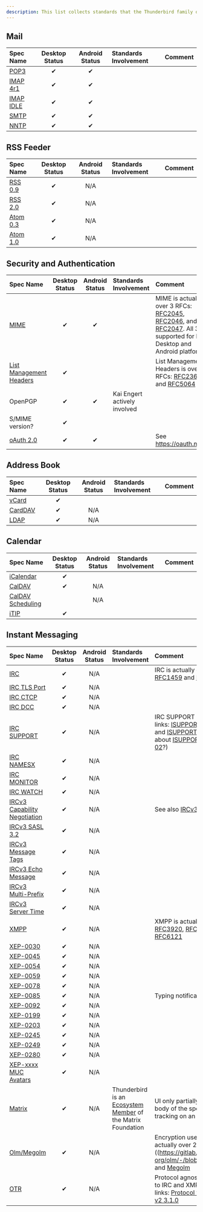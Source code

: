 ```yaml
---
description: This list collects standards that the Thunderbird family of applications currently at least partially implements or supports (in our code base, ignoring things like TCP which we inherit from upstream components). It reflects the state of the current latest main repo code.
---
```


## Mail

| Spec Name                                                          | Desktop Status | Android Status | Standards Involvement      | Comment |
|:------------------------------------------------------------------ |:--------------:|:--------------:|:-------------------------- |:------- |
| [POP3](https://datatracker.ietf.org/doc/html/rfc1939)              |  &#10004;      |   &#10004;     |                            |         |
| [IMAP 4r1](https://datatracker.ietf.org/doc/html/rfc3501)          |  &#10004;      |   &#10004;     |                            |         |
| [IMAP IDLE](https://datatracker.ietf.org/doc/html/rfc2177)         |  &#10004;      |   &#10004;     |                            |         |
| [SMTP](https://datatracker.ietf.org/doc/html/rfc821)               |  &#10004;      |   &#10004;     |                            |         |
| [NNTP](https://datatracker.ietf.org/doc/html/rfc977)               |  &#10004;      |   &#10004;     |                            |         |

## RSS Feeder

| Spec Name                                                          | Desktop Status | Android Status | Standards Involvement      | Comment |
|:------------------------------------------------------------------ |:--------------:|:--------------:|:-------------------------- |:------- |
| [RSS 0.9](https://www.rssboard.org/rss-0-9-0)                      |  &#10004;      |      N/A       |                            |         |
| [RSS 2.0](https://www.rssboard.org/rss-specification)              |  &#10004;      |      N/A       |                            |         |
| [Atom 0.3](https://datatracker.ietf.org/doc/html/draft-ietf-atompub-format-00) |  &#10004; |  N/A    |                            |         |
| [Atom 1.0](https://datatracker.ietf.org/doc/html/rfc4287)          |  &#10004;      |      N/A       |                            |         |

## Security and Authentication

| Spec Name                                                          | Desktop Status | Android Status | Standards Involvement      | Comment |
|:------------------------------------------------------------------ |:--------------:|:--------------:|:-------------------------- |:------- |
| [MIME](https://datatracker.ietf.org/doc/html/rfc2045)              |  &#10004;      |   &#10004;     |                            | MIME is actually over 3 RFCs: [RFC2045](https://datatracker.ietf.org/doc/html/rfc2045), [RFC2046](https://datatracker.ietf.org/doc/html/rfc2046), and [RFC2047](https://datatracker.ietf.org/doc/html/rfc2047). All 3 are supported for both Desktop and Android platforms. |
| [List Management Headers](https://datatracker.ietf.org/doc/html/rfc2369) | &#10004; |                |                            | List Management Headers is over 2 RFCs: [RFC2369](https://datatracker.ietf.org/doc/html/rfc2369) and [RFC5064](https://datatracker.ietf.org/doc/html/rfc5064)  |
| OpenPGP                                                            |  &#10004;      |   &#10004;     | Kai Engert actively involved |        |
| S/MIME version?                                                    |  &#10004;      |                |                            |         |
| [oAuth 2.0](https://datatracker.ietf.org/doc/html/rfc6749)         |  &#10004;      |   &#10004;     |                            | See https://oauth.net/2/  |

## Address Book

| Spec Name                                                          | Desktop Status | Android Status | Standards Involvement      | Comment |
|:------------------------------------------------------------------ |:--------------:|:--------------:|:-------------------------- |:------- |
| [vCard](https://datatracker.ietf.org/doc/html/rfc6350)             |  &#10004;      |                |                            |         |
| [CardDAV](https://datatracker.ietf.org/doc/html/rfc4511)           |  &#10004;      |      N/A       |                            |         |
| [LDAP](https://datatracker.ietf.org/doc/html/rfc4511)              |  &#10004;      |      N/A       |                            |         |

## Calendar

| Spec Name                                                          | Desktop Status | Android Status | Standards Involvement      | Comment |
|:------------------------------------------------------------------ |:--------------:|:--------------:|:-------------------------- |:------- |
| [iCalendar](https://datatracker.ietf.org/doc/html/rfc5545)         |  &#10004;      |                |                            |         |
| [CalDAV](https://datatracker.ietf.org/doc/html/rfc4791)            |  &#10004;      |      N/A       |                            |         |
| [CalDAV Scheduling](https://datatracker.ietf.org/doc/html/rfc6638) |                |      N/A       |                            |         |
| [iTIP](https://datatracker.ietf.org/doc/html/rfc2446)              |  &#10004;      |                |                            |         |

## Instant Messaging

| Spec Name                                                          | Desktop Status | Android Status | Standards Involvement      | Comment |
|:------------------------------------------------------------------ |:--------------:|:--------------:|:-------------------------- |:------- |
| [IRC](https://datatracker.ietf.org/doc/html/rfc1459)               |  &#10004;      |      N/A       |                            | IRC is actually over 2 RFCs: [RFC1459](https://datatracker.ietf.org/doc/html/rfc1459) and [RFC2812](https://datatracker.ietf.org/doc/html/rfc2812)  |
| [IRC TLS Port](https://datatracker.ietf.org/doc/html/rfc7194)      |  &#10004;      |      N/A       |                            |         |
| [IRC CTCP](http://www.alien.net.au/irc/ctcp.txt)                   |  &#10004;      |      N/A       |                            |         |
| [IRC DCC](http://www.irchelp.org/irchelp/rfc/dccspec.html)         |  &#10004;      |      N/A       |                            |         |
| [IRC SUPPORT](http://www.irc.org/tech_docs/005.html)               |  &#10004;      |      N/A       |                            | IRC SUPPORT is actually over 3 links: [ISUPPORT 00](https://datatracker.ietf.org/doc/html/draft-hardy-irc-isupport-00), [ISUPPORT 03](https://datatracker.ietf.org/doc/html/draft-brocklesby-irc-isupport-03), and [ISUPPORT 05](http://www.irc.org/tech_docs/005.html). (**TODO**: What about [ISUPPORT 01](https://datatracker.ietf.org/doc/html/draft-brocklesby-irc-isupport-01) and [ISUPPORT 02](https://datatracker.ietf.org/doc/html/draft-brocklesby-irc-isupport-02)?) |
| [IRC NAMESX](https://docs.inspircd.org/2/modules/namesx/)          |  &#10004;      |      N/A       |                            |         |
| [IRC MONITOR](https://github.com/atheme/charybdis/blob/master/doc/monitor.txt) | &#10004;  | N/A     |                            |         |
| [IRC WATCH](http://www.stack.nl/~jilles/cgi-bin/hgwebdir.cgi/irc-documentation-jilles/raw-file/tip/reference/draft-meglio-irc-watch-00.txt) | &#10004; | N/A |   |   |
| [IRCv3 Capability Negotiation](https://ircv3.net/specs/extensions/capability-negotiation) | &#10004; | N/A |                      | See also [IRCv3 Support Table](https://ircv3.net/software/clients#desktop-clients) |
| [IRCv3 SASL 3.2](https://ircv3.net/specs/extensions/sasl-3.2)      |  &#10004;      |      N/A       |                            |         |
| [IRCv3 Message Tags](https://ircv3.net/specs/extensions/message-tags) | &#10004;    |      N/A       |                            |         |
| [IRCv3 Echo Message](https://ircv3.net/specs/extensions/echo-message-3.2) | &#10004; |     N/A       |                            |         |
| [IRCv3 Multi-Prefix](https://ircv3.net/specs/extensions/multi-prefix-3.1) | &#10004; |     N/A       |                            |         |
| [IRCv3 Server Time](https://ircv3.net/specs/extensions/server-time-3.2)  |  &#10004; |     N/A       |                            |         |
| [XMPP](https://datatracker.ietf.org/doc/rfc3920)                   | &#10004;       |      N/A       |                            | XMPP is actually over 4 RFCs: [RFC3920](https://datatracker.ietf.org/doc/rfc3920), [RFC3921](https://datatracker.ietf.org/doc/rfc3921), [RFC6120](https://datatracker.ietf.org/doc/rfc6120), and [RFC6121](https://datatracker.ietf.org/doc/rfc6121) |
| [XEP-0030](https://xmpp.org/extensions/xep-0030.html)              |  &#10004;      |      N/A       |                            |         |
| [XEP-0045](https://xmpp.org/extensions/xep-0045.html)              |  &#10004;      |      N/A       |                            |         |
| [XEP-0054](https://xmpp.org/extensions/xep-0054.html)              |  &#10004;      |      N/A       |                            |         |
| [XEP-0059](https://xmpp.org/extensions/xep-0059.html)              |  &#10004;      |      N/A       |                            |         |
| [XEP-0078](https://xmpp.org/extensions/xep-0078.html)              |  &#10004;      |      N/A       |                            |         |
| [XEP-0085](https://xmpp.org/extensions/xep-0085.html)              |  &#10004;      |      N/A       |                            | Typing notifications |
| [XEP-0092](https://xmpp.org/extensions/xep-0092.html)              |  &#10004;      |      N/A       |                            |         |
| [XEP-0199](https://xmpp.org/extensions/xep-0199.html)              |  &#10004;      |      N/A       |                            |         |
| [XEP-0203](https://xmpp.org/extensions/xep-0203.html)              |  &#10004;      |      N/A       |                            |         |
| [XEP-0245](https://xmpp.org/extensions/xep-0245.html)              |  &#10004;      |      N/A       |                            |         |
| [XEP-0249](https://xmpp.org/extensions/xep-0249.html)              |  &#10004;      |      N/A       |                            |         |
| [XEP-0280](https://xmpp.org/extensions/xep-0280.html)              |  &#10004;      |      N/A       |                            |         |
| [XEP-xxxx MUC Avatars](https://xmpp.org/extensions/inbox/muc-avatars.html) | &#10004; |    N/A       |                            |         |
| [Matrix](https://spec.matrix.org/latest/client-server-api/)        |  &#10004;      |      N/A       | Thunderbird is an [Ecosystem Member](https://matrix.org/support/) of the Matrix Foundation | UI only partially supports the full body of the specificaiton, not tracking on an MSC basis at this time |
| [Olm/Megolm](https://gitlab.matrix.org/matrix-org/olm/-/blob/master/docs/olm.md) | &#10004; | N/A    |                            | Encryption used by Matrix. It is actually over 2 links: [Olm]((https://gitlab.matrix.org/matrix-org/olm/-/blob/master/docs/olm.md) and [Megolm](https://gitlab.matrix.org/matrix-org/olm/-/blob/master/docs/megolm.md) |
| [OTR](https://otr.cypherpunks.ca/Protocol-v3-4.1.1.html)           |  &#10004;      |      N/A       |                            | Protocol agnostic encryption applies to IRC and XMPP. It is actually over 2 links: [Protocol v3 4.1.1](https://otr.cypherpunks.ca/Protocol-v3-4.1.1.html) and [Protocol v2 3.1.0](https://otr.cypherpunks.ca/Protocol-v2-3.1.0.html) |
